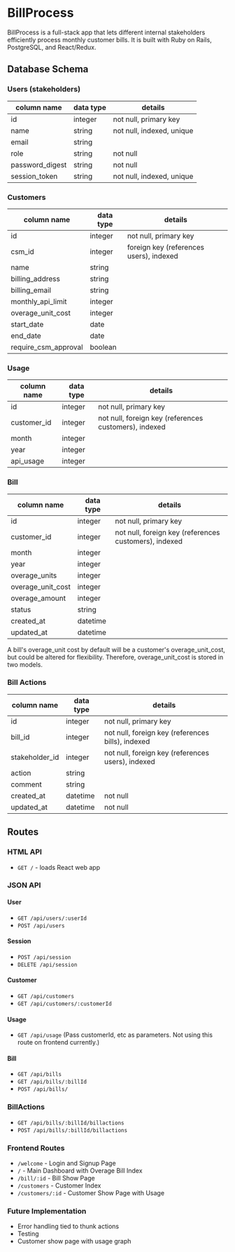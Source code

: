 # BillProcess

BillProcess is a full-stack app that lets different internal stakeholders efficiently process monthly customer bills. It is built with Ruby on Rails, PostgreSQL, and React/Redux.

## Database Schema

### Users (stakeholders)
column name     | data type | details
----------------|-----------|-----------------------
id              | integer   | not null, primary key
name            | string    | not null, indexed, unique
email           | string    |
role            | string    | not null
password_digest | string    | not null
session_token   | string    | not null, indexed, unique

### Customers

column name     | data type | details
----------------|-----------|-----------------------
id              | integer   | not null, primary key
csm_id    | integer | foreign key (references users), indexed
name            | string    |
billing_address | string    |  
billing_email   | string    |
monthly_api_limit | integer   |
overage_unit_cost  | integer |
start_date | date |
end_date | date |
require_csm_approval | boolean |


### Usage

column name     | data type | details
----------------|-----------|-----------------------
id              | integer   | not null, primary key
customer_id     | integer   | not null, foreign key (references customers), indexed
month           | integer   |
year            | integer   |
api_usage       | integer   |

### Bill

column name     | data type | details
----------------|-----------|-----------------------
id              | integer   | not null, primary key
customer_id    | integer   | not null, foreign key (references customers), indexed
month           | integer   |
year            | integer   |
overage_units   | integer   |
overage_unit_cost  | integer |
overage_amount  | integer |
status      | string   |
created_at  | datetime |
updated_at  | datetime |

A bill's overage_unit cost by default will be a customer's overage_unit_cost, but could be altered for flexibility. Therefore, overage_unit_cost is stored in two models.

### Bill Actions
column name     | data type | details
----------------|-----------|-----------------------
id              | integer   | not null, primary key
bill_id         | integer   | not null, foreign key (references bills), indexed
stakeholder_id  | integer   | not null, foreign key (references users), indexed
action          | string    |
comment         | string    |
created_at      | datetime  | not null
updated_at      | datetime  | not null

## Routes

### HTML API

* `GET /` - loads React web app

### JSON API

#### User

* `GET /api/users/:userId`
* `POST /api/users`

#### Session

* `POST /api/session`
* `DELETE /api/session`

#### Customer

* `GET /api/customers`
* `GET /api/customers/:customerId`

#### Usage

* `GET /api/usage`
(Pass customerId, etc as parameters. Not using this route on frontend currently.)

#### Bill
* `GET /api/bills`
* `GET /api/bills/:billId`
* `POST /api/bills/`

### BillActions
* `GET /api/bills/:billId/billactions`
* `POST /api/bills/:billId/billactions`

### Frontend Routes

* `/welcome` - Login and Signup Page
* `/` - Main Dashboard with Overage Bill Index
* `/bill/:id` - Bill Show Page
* `/customers` - Customer Index
* `/customers/:id` - Customer Show Page with Usage


### Future Implementation
* Error handling tied to thunk actions
* Testing
* Customer show page with usage graph
